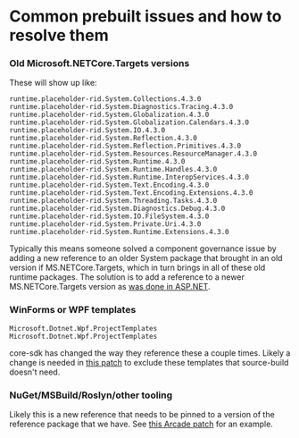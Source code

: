 # Common prebuilt issues and how to resolve them

### Old Microsoft.NETCore.Targets versions

These will show up like:

```
runtime.placeholder-rid.System.Collections.4.3.0
runtime.placeholder-rid.System.Diagnostics.Tracing.4.3.0
runtime.placeholder-rid.System.Globalization.4.3.0
runtime.placeholder-rid.System.Globalization.Calendars.4.3.0
runtime.placeholder-rid.System.IO.4.3.0
runtime.placeholder-rid.System.Reflection.4.3.0
runtime.placeholder-rid.System.Reflection.Primitives.4.3.0
runtime.placeholder-rid.System.Resources.ResourceManager.4.3.0
runtime.placeholder-rid.System.Runtime.4.3.0
runtime.placeholder-rid.System.Runtime.Handles.4.3.0
runtime.placeholder-rid.System.Runtime.InteropServices.4.3.0
runtime.placeholder-rid.System.Text.Encoding.4.3.0
runtime.placeholder-rid.System.Text.Encoding.Extensions.4.3.0
runtime.placeholder-rid.System.Threading.Tasks.4.3.0
runtime.placeholder-rid.System.Diagnostics.Debug.4.3.0
runtime.placeholder-rid.System.IO.FileSystem.4.3.0
runtime.placeholder-rid.System.Private.Uri.4.3.0
runtime.placeholder-rid.System.Runtime.Extensions.4.3.0
```

Typically this means someone solved a component governance issue by adding a new reference to an older System package that brought in an old version if MS.NETCore.Targets, which in turn brings in all of these old runtime packages.  The solution is to add a reference to a newer MS.NETCore.Targets version as [was done in ASP.NET](https://github.com/dotnet/source-build/blob/82416e7d9b7551a4d975505e1f561bb192112050/patches/aspnetcore/0018-Add-Microsoft.NETCore.Targets-explicit-reference-to-.patch).

### WinForms or WPF templates

```
Microsoft.Dotnet.Wpf.ProjectTemplates
Microsoft.Dotnet.Wpf.ProjectTemplates
```

core-sdk has changed the way they reference these a couple times.  Likely a change is needed in [this patch](https://github.com/dotnet/source-build/blob/82416e7d9b7551a4d975505e1f561bb192112050/patches/core-sdk/0008-don-t-restore-winforms-and-wpf-templates.patch) to exclude these templates that source-build doesn't need.

### NuGet/MSBuild/Roslyn/other tooling

Likely this is a new reference that needs to be pinned to a version of the reference package that we have.  See [this Arcade patch](https://github.com/dotnet/source-build/blob/82416e7d9b7551a4d975505e1f561bb192112050/patches/arcade/0007-Update-NuGetVersion-to-Reference-Package-version.patch) for an example.